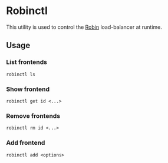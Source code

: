 # Robinctl 

This utility is used to control the [Robin](https://github.com/pulcy/robin) load-balancer at runtime.

## Usage 

### List frontends 

```
robinctl ls 
``` 

### Show frontend 

```
robinctl get id <...> 
``` 

### Remove frontends 

```
robinctl rm id <...>
``` 

### Add frontend 

```
robinctl add <options> 
``` 

